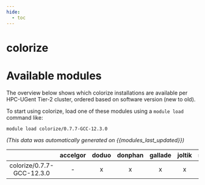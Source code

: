 ```yaml
---
hide:
  - toc
---
```


colorize
========

# Available modules


The overview below shows which colorize installations are available per HPC-UGent Tier-2 cluster, ordered based on software version (new to old).

To start using colorize, load one of these modules using a `module load` command like:

```shell
module load colorize/0.7.7-GCC-12.3.0
```

*(This data was automatically generated on {{modules_last_updated}})*  

| |accelgor|doduo|donphan|gallade|joltik|shinx|
| :---: | :---: | :---: | :---: | :---: | :---: | :---: |
|colorize/0.7.7-GCC-12.3.0|-|x|x|x|x|x|
